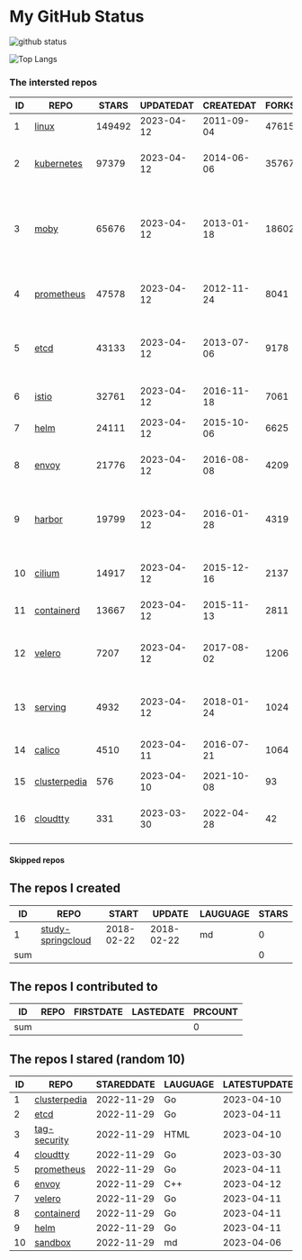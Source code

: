 # My GitHub Status

<img src="https://github-readme-stats-1.yihong0618.vercel.app/api?username=daoqingniu&show_icons=true&&&hide_title=true&count_private=true" alt="github status" />

![Top Langs](https://github-readme-stats-1.yihong0618.vercel.app/api/top-langs/?username=daoqingniu&layout=compact)

<!--START_SECTION:github_repos-->
### The intersted repos
| ID |                              REPO                               | STARS  | UPDATEDAT  | CREATEDAT  | FORKSCOUNT |                                              DESCRIPTIONS                                              |
|----|-----------------------------------------------------------------|--------|------------|------------|------------|--------------------------------------------------------------------------------------------------------|
|  1 | [linux](https://github.com/torvalds/linux)                      | 149492 | 2023-04-12 | 2011-09-04 |      47615 | Linux kernel source tree                                                                               |
|  2 | [kubernetes](https://github.com/kubernetes/kubernetes)          |  97379 | 2023-04-12 | 2014-06-06 |      35767 | Production-Grade Container Scheduling and Management                                                   |
|  3 | [moby](https://github.com/moby/moby)                            |  65676 | 2023-04-12 | 2013-01-18 |      18602 | Moby Project - a collaborative project for the container ecosystem to assemble container-based systems |
|  4 | [prometheus](https://github.com/prometheus/prometheus)          |  47578 | 2023-04-12 | 2012-11-24 |       8041 | The Prometheus monitoring system and time series database.                                             |
|  5 | [etcd](https://github.com/etcd-io/etcd)                         |  43133 | 2023-04-12 | 2013-07-06 |       9178 | Distributed reliable key-value store for the most critical data of a distributed system                |
|  6 | [istio](https://github.com/istio/istio)                         |  32761 | 2023-04-12 | 2016-11-18 |       7061 | Connect, secure, control, and observe services.                                                        |
|  7 | [helm](https://github.com/helm/helm)                            |  24111 | 2023-04-12 | 2015-10-06 |       6625 | The Kubernetes Package Manager                                                                         |
|  8 | [envoy](https://github.com/envoyproxy/envoy)                    |  21776 | 2023-04-12 | 2016-08-08 |       4209 | Cloud-native high-performance edge/middle/service proxy                                                |
|  9 | [harbor](https://github.com/goharbor/harbor)                    |  19799 | 2023-04-12 | 2016-01-28 |       4319 | An open source trusted cloud native registry project that stores, signs, and scans content.            |
| 10 | [cilium](https://github.com/cilium/cilium)                      |  14917 | 2023-04-12 | 2015-12-16 |       2137 | eBPF-based Networking, Security, and Observability                                                     |
| 11 | [containerd](https://github.com/containerd/containerd)          |  13667 | 2023-04-12 | 2015-11-13 |       2811 | An open and reliable container runtime                                                                 |
| 12 | [velero](https://github.com/vmware-tanzu/velero)                |   7207 | 2023-04-12 | 2017-08-02 |       1206 | Backup and migrate Kubernetes applications and their persistent volumes                                |
| 13 | [serving](https://github.com/knative/serving)                   |   4932 | 2023-04-12 | 2018-01-24 |       1024 | Kubernetes-based, scale-to-zero, request-driven compute                                                |
| 14 | [calico](https://github.com/projectcalico/calico)               |   4510 | 2023-04-11 | 2016-07-21 |       1064 | Cloud native networking and network security                                                           |
| 15 | [clusterpedia](https://github.com/clusterpedia-io/clusterpedia) |    576 | 2023-04-10 | 2021-10-08 |         93 | The Encyclopedia of Kubernetes clusters                                                                |
| 16 | [cloudtty](https://github.com/cloudtty/cloudtty)                |    331 | 2023-03-30 | 2022-04-28 |         42 | A Friendly Kubernetes CloudShell (Web Terminal) !                                                      |



#### Skipped repos
<!--END_SECTION:github_repos-->

<!--START_SECTION:my_github-->
## The repos I created
| ID  |                                 REPO                                 |   START    |   UPDATE   | LAUGUAGE | STARS |
|-----|----------------------------------------------------------------------|------------|------------|----------|-------|
|   1 | [study-springcloud](https://github.com/daoqingniu/study-springcloud) | 2018-02-22 | 2018-02-22 | md       |     0 |
| sum |                                                                      |            |            |          |     0 |

## The repos I contributed to
| ID  | REPO | FIRSTDATE | LASTEDATE | PRCOUNT |
|-----|------|-----------|-----------|---------|
| sum |      |           |           |       0 |

## The repos I stared (random 10)
| ID |                              REPO                               | STAREDDATE | LAUGUAGE | LATESTUPDATE |
|----|-----------------------------------------------------------------|------------|----------|--------------|
|  1 | [clusterpedia](https://github.com/clusterpedia-io/clusterpedia) | 2022-11-29 | Go       | 2023-04-10   |
|  2 | [etcd](https://github.com/etcd-io/etcd)                         | 2022-11-29 | Go       | 2023-04-11   |
|  3 | [tag-security](https://github.com/cncf/tag-security)            | 2022-11-29 | HTML     | 2023-04-10   |
|  4 | [cloudtty](https://github.com/cloudtty/cloudtty)                | 2022-11-29 | Go       | 2023-03-30   |
|  5 | [prometheus](https://github.com/prometheus/prometheus)          | 2022-11-29 | Go       | 2023-04-11   |
|  6 | [envoy](https://github.com/envoyproxy/envoy)                    | 2022-11-29 | C++      | 2023-04-12   |
|  7 | [velero](https://github.com/vmware-tanzu/velero)                | 2022-11-29 | Go       | 2023-04-11   |
|  8 | [containerd](https://github.com/containerd/containerd)          | 2022-11-29 | Go       | 2023-04-11   |
|  9 | [helm](https://github.com/helm/helm)                            | 2022-11-29 | Go       | 2023-04-11   |
| 10 | [sandbox](https://github.com/cncf/sandbox)                      | 2022-11-29 | md       | 2023-04-06   |

<!--END_SECTION:my_github-->

